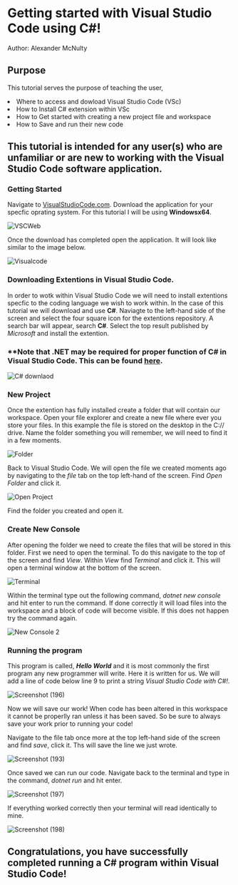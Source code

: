 # Getting started with Visual Studio Code using C#!
Author: Alexander McNulty

## Purpose
This tutorial serves the purpose of teaching the user,
  <li>Where to access and dowload Visual Studio Code (VSc)</li>
  <li>How to Install C# extension within VSc </li>
  <li>How to Get started with creating a new project file and workspace</li>
  <li>How to Save and run their new code</li>

</ol>

## This tutorial is intended for any user(s) who are unfamiliar or are new to working with the Visual Studio Code software application. 
### Getting Started
Navigate to [VisualStudioCode.com](https://code.visualstudio.com/). Download the application for your specfic oprating system. For this tutorial I will be using **Windowsx64**.

![VSCWeb](https://user-images.githubusercontent.com/70073694/145650437-420e8d72-c4c5-4020-9355-25576bfc9d4c.png)

Once the download has completed open the application. It will look like similar to the image below.

![Visualcode](https://user-images.githubusercontent.com/70073694/145652591-27617214-3ca9-431c-b500-928958847a80.png)

### Downloading Extentions in Visual Studio Code.
In order to wotk within Visual Studio Code we will need to install extentions specfic to the coding language we wish to work within. In the case of this tutorial we will download and use **C#**.
  Naviagte to the left-hand side of the screen and select the four square icon for the extentions repository. A search bar will appear, search **C#**. Select the top result published by *Microsoft*  and install the extention.
  
  ### **Note that .NET may be required for proper function of C# in Visual Studio Code. This can be found [here](https://dotnet.microsoft.com/en-us/download).
  
  ![C# downlaod](https://user-images.githubusercontent.com/70073694/145652376-e5a594a2-fc13-4526-beda-d5d85f486197.png)
  
  ### New Project
  Once the extention has fully installed create a folder that will contain our workspace. Open your file explorer and create a new file where ever you store your files. In this example the file is stored on the desktop in the C:// drive. Name the folder something you will remember, we will need to find it in a few moments.
  
  ![Folder](https://user-images.githubusercontent.com/70073694/145652442-5f977627-3795-4a2b-aa1f-c23a2a85fb49.png)


  Back to Visual Studio Code. We will open the file we created moments ago by navigating to the *file* tab on the top left-hand of the screen. Find *Open Folder* and click it.
  
  ![Open Project](https://user-images.githubusercontent.com/70073694/145652696-40b0a9a8-4803-4bd2-9104-a263c76b6e5d.png)
  
  Find the folder you created and open it.
  
  ### Create New Console
  After opening the folder we need to create the files that will be stored in this folder. First we need to open the terminal. To do this navigate to the top of the screen and find *View*. Within *View* find *Terminal* and click it. This will open a terminal window at the bottom of the screen.
  
  ![Terminal](https://user-images.githubusercontent.com/70073694/145652553-e5f83615-f166-4b1c-8c63-cc14fb4ad57a.png)
  
  Within the terminal type out the following command, *dotnet new console* and hit enter to run the command. If done correctly it will load files into the workspace and a block of code will become visible. If this does not happen try the command again.
  
  ![New Console 2](https://user-images.githubusercontent.com/70073694/145652526-2ac491a1-a755-4d65-b5ff-c611e9e4f2f2.png)
  
  ### Running the program
  This program is called, ***Hello World*** and it is most commonly the first program any new programmer will write. Here it is written for us. We will add a line of code below line 9 to print a string *Visual Studio Code with C#!*.
  
  ![Screenshot (196)](https://user-images.githubusercontent.com/70073694/145655731-1b01df03-402e-4695-a145-3f0a2f64d20c.png)
  
  Now we will save our work! When code has been altered in this workspace it cannot be properlly ran unless it has been saved. So be sure to always save your work prior to running your code!
  
  Navigate to the file tab once more at the top left-hand side of the screen and find *save*, click it. Ths will save the line we just wrote.
  
  ![Screenshot (193)](https://user-images.githubusercontent.com/70073694/145655875-6f79b109-6c41-45bd-b427-c92aca0cdb8e.png)

Once saved we can run our code. Navigate back to the terminal and type in the command, *dotnet run* and hit enter.

![Screenshot (197)](https://user-images.githubusercontent.com/70073694/145656045-572582d6-562c-4fe4-abfe-ec80130e971e.png)

If everything worked correctly then your terminal will read identically to mine.

![Screenshot (198)](https://user-images.githubusercontent.com/70073694/145656130-5a22853f-7998-4f47-bcef-97f279af2ce2.png)

## Congratulations, you have successfully completed running a C# program within Visual Studio Code!
  








